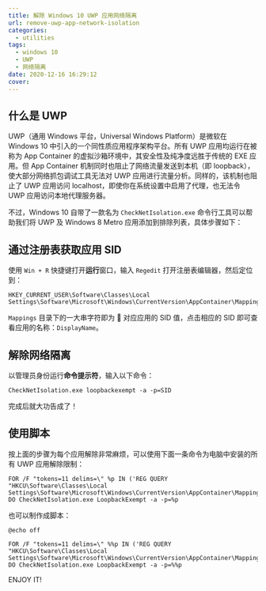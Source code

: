 ```yaml
---
title: 解除 Windows 10 UWP 应用网络隔离
url: remove-uwp-app-network-isolation
categories:
  - utilities
tags:
  - windows 10
  - UWP
  - 网络隔离
date: 2020-12-16 16:29:12
cover:
---
```


## 什么是 UWP

UWP（通用 Windows 平台，Universal Windows Platform）是微软在 Windows 10 中引入的一个同性质应用程序架构平台。所有 UWP 应用均运行在被称为 App Container 的虚拟沙箱环境中，其安全性及纯净度远胜于传统的 EXE 应用。但 App Container 机制同时也阻止了网络流量发送到本机（即 loopback）， 使大部分网络抓包调试工具无法对 UWP 应用进行流量分析。同样的，该机制也阻止了 UWP 应用访问 localhost，即使你在系统设置中启用了代理，也无法令 UWP 应用访问本地代理服务器。

<!-- more -->

不过，Windows 10 自带了一款名为 `CheckNetIsolation.exe` 命令行工具可以帮助我们将 UWP 及 Windows 8 Metro 应用添加到排除列表，具体步骤如下：

## 通过注册表获取应用 SID

使用 `Win + R` 快捷键打开**运行**窗口，输入 `Regedit` 打开注册表编辑器，然后定位到：

```
HKEY_CURRENT_USER\Software\Classes\Local Settings\Software\Microsoft\Windows\CurrentVersion\AppContainer\Mappings
```

`Mappings` 目录下的一大串字符即为  对应应用的 SID 值，点击相应的 SID 即可查看应用的名称：`DisplayName`。

## 解除网络隔离

以管理员身份运行**命令提示符**，输入以下命令：

```
CheckNetIsolation.exe loopbackexempt -a -p=SID
```

完成后就大功告成了！

## 使用脚本

按上面的步骤为每个应用解除非常麻烦，可以使用下面一条命令为电脑中安装的所有 UWP 应用解除限制：

```
FOR /F "tokens=11 delims=\" %p IN ('REG QUERY "HKCU\Software\Classes\Local Settings\Software\Microsoft\Windows\CurrentVersion\AppContainer\Mappings"') DO CheckNetIsolation.exe LoopbackExempt -a -p=%p
```

也可以制作成脚本：

```
@echo off

FOR /F "tokens=11 delims=\" %%p IN ('REG QUERY "HKCU\Software\Classes\Local Settings\Software\Microsoft\Windows\CurrentVersion\AppContainer\Mappings"') DO CheckNetIsolation.exe LoopbackExempt -a -p=%%p
```

ENJOY IT!

